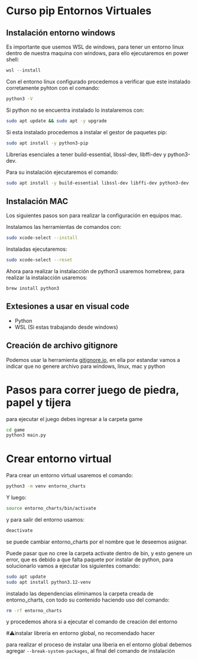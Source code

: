 # Curso pip Entornos Virtuales

## Instalación entorno windows
Es importante que usemos WSL de windows, para tener un entorno linux dentro de nuestra maquina con windows, para ello ejecutaremos en power shell:

```powershell
wsl --install
```

Con el entorno linux configurado procedemos a verificar que este instalado corretamente pyhton con el comando: 

```bash
python3 -V
```

Si python no se encuentra instalado lo instalaremos con:

```bash
sudo apt update && sudo apt -y upgrade
```

Si esta instalado procedemos a instalar el gestor de paquetes pip:

```bash
sudo apt install -y python3-pip
```

Librerias esenciales a tener build-essential, libssl-dev, libffi-dev y python3-dev. 

Para su instalación ejecutaremos el comando:

```bash
sudo apt install -y build-essential libssl-dev libffi-dev python3-dev
```
## Instalación MAC
Los siguientes pasos son para realizar la configuración en equipos mac.

Instalamos las herramientas de comandos con:

```bash
sudo xcode-select --install
```

Instaladas ejecutaremos:

```bash
sudo xcode-select --reset
```

Ahora para realizar la instalacción de python3 usaremos homebrew, para realizar la instalacción usaremos:

```brew
brew install python3
```

## Extesiones a usar en visual code
- Python
- WSL (Si estas trabajando desde windows)

## Creación de archivo gitignore

Podemos usar la herramienta [gitignore.io](https://www.toptal.com/developers/gitignore/), en ella por estandar vamos a indicar que no genere archivo para windows, linux, mac y python

# Pasos para correr juego de piedra, papel y tijera

para ejecutar el juego debes ingresar a la carpeta game

```bash
cd game
python3 main.py
```

# Crear entorno virtual

Para crear un entorno virtual usaremos el comando:

```bash
python3 -m venv entorno_charts
```

Y luego:

```bash
source entorno_charts/bin/activate
```

y para salir del entorno usamos:

```bash
deactivate
```

se puede cambiar entorno_charts por el nombre que le deseemos asignar.

Puede pasar que no cree la carpeta activate dentro de bin, y esto genere un error, que es debido a que falta paquete por instalar de python, para solucionarlo vamos a ejecutar los siguientes comando:

```bash
sudo apt update
sudo apt install python3.12-venv
```
instalado las dependencias eliminamos la carpeta creada de entorno_charts, con todo su contenido haciendo uso del comando:

```bash
rm -rf entorno_charts
```

y procedemos ahora si a ejecutar el comando de creación del entorno

#⚠️instalar libreria en entorno global, no recomendado hacer

para realizar el proceso de instalar una liberia en el entorno global debemos agregar `--break-system-packages`, al final del comando de instalación

